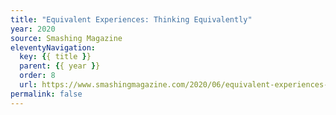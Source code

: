 ```yaml
---
title: "Equivalent Experiences: Thinking Equivalently"
year: 2020
source: Smashing Magazine
eleventyNavigation:
  key: {{ title }}
  parent: {{ year }}
  order: 8
  url: https://www.smashingmagazine.com/2020/06/equivalent-experiences-part2/
permalink: false
---
```

